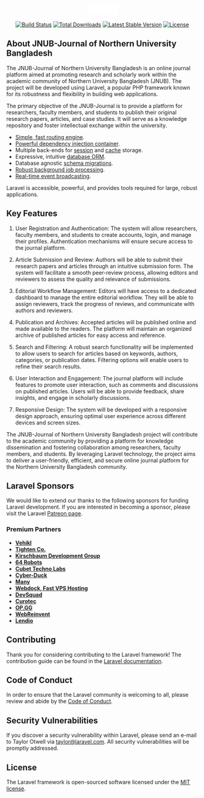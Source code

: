 <p align="center"><a href="#" target="_blank"><img src="./public/images/logo/jnub-logo-white.png" width="" alt="JNUB Logo"></a></p>

<p align="center">
<a href="https://github.com/laravel/framework/actions"><img src="https://github.com/laravel/framework/workflows/tests/badge.svg" alt="Build Status"></a>
<a href="https://packagist.org/packages/laravel/framework"><img src="https://img.shields.io/packagist/dt/laravel/framework" alt="Total Downloads"></a>
<a href="https://packagist.org/packages/laravel/framework"><img src="https://img.shields.io/packagist/v/laravel/framework" alt="Latest Stable Version"></a>
<a href="https://packagist.org/packages/laravel/framework"><img src="https://img.shields.io/packagist/l/laravel/framework" alt="License"></a>
</p>

## About JNUB-Journal of Northern University Bangladesh

The JNUB-Journal of Northern University Bangladesh is an online journal platform aimed at promoting research and scholarly work within the academic community of Northern University Bangladesh (JNUB). The project will be developed using Laravel, a popular PHP framework known for its robustness and flexibility in building web applications.

The primary objective of the JNUB-Journal is to provide a platform for researchers, faculty members, and students to publish their original research papers, articles, and case studies. It will serve as a knowledge repository and foster intellectual exchange within the university.


- [Simple, fast routing engine](https://laravel.com/docs/routing).
- [Powerful dependency injection container](https://laravel.com/docs/container).
- Multiple back-ends for [session](https://laravel.com/docs/session) and [cache](https://laravel.com/docs/cache) storage.
- Expressive, intuitive [database ORM](https://laravel.com/docs/eloquent).
- Database agnostic [schema migrations](https://laravel.com/docs/migrations).
- [Robust background job processing](https://laravel.com/docs/queues).
- [Real-time event broadcasting](https://laravel.com/docs/broadcasting).

Laravel is accessible, powerful, and provides tools required for large, robust applications.

## Key Features

1. User Registration and Authentication: The system will allow researchers, faculty members, and students to create accounts, login, and manage their profiles. Authentication mechanisms will ensure secure access to the journal platform.

2. Article Submission and Review: Authors will be able to submit their research papers and articles through an intuitive submission form. The system will facilitate a smooth peer-review process, allowing editors and reviewers to assess the quality and relevance of submissions.

3. Editorial Workflow Management: Editors will have access to a dedicated dashboard to manage the entire editorial workflow. They will be able to assign reviewers, track the progress of reviews, and communicate with authors and reviewers.

4. Publication and Archives: Accepted articles will be published online and made available to the readers. The platform will maintain an organized archive of published articles for easy access and reference.

5. Search and Filtering: A robust search functionality will be implemented to allow users to search for articles based on keywords, authors, categories, or publication dates. Filtering options will enable users to refine their search results.

6. User Interaction and Engagement: The journal platform will include features to promote user interaction, such as comments and discussions on published articles. Users will be able to provide feedback, share insights, and engage in scholarly discussions.

7. Responsive Design: The system will be developed with a responsive design approach, ensuring optimal user experience across different devices and screen sizes.

The JNUB-Journal of Northern University Bangladesh project will contribute to the academic community by providing a platform for knowledge dissemination and fostering collaboration among researchers, faculty members, and students. By leveraging Laravel technology, the project aims to deliver a user-friendly, efficient, and secure online journal platform for the Northern University Bangladesh community.

## Laravel Sponsors

We would like to extend our thanks to the following sponsors for funding Laravel development. If you are interested in becoming a sponsor, please visit the Laravel [Patreon page](https://patreon.com/taylorotwell).

### Premium Partners

- **[Vehikl](https://vehikl.com/)**
- **[Tighten Co.](https://tighten.co)**
- **[Kirschbaum Development Group](https://kirschbaumdevelopment.com)**
- **[64 Robots](https://64robots.com)**
- **[Cubet Techno Labs](https://cubettech.com)**
- **[Cyber-Duck](https://cyber-duck.co.uk)**
- **[Many](https://www.many.co.uk)**
- **[Webdock, Fast VPS Hosting](https://www.webdock.io/en)**
- **[DevSquad](https://devsquad.com)**
- **[Curotec](https://www.curotec.com/services/technologies/laravel/)**
- **[OP.GG](https://op.gg)**
- **[WebReinvent](https://webreinvent.com/?utm_source=laravel&utm_medium=github&utm_campaign=patreon-sponsors)**
- **[Lendio](https://lendio.com)**

## Contributing

Thank you for considering contributing to the Laravel framework! The contribution guide can be found in the [Laravel documentation](https://laravel.com/docs/contributions).

## Code of Conduct

In order to ensure that the Laravel community is welcoming to all, please review and abide by the [Code of Conduct](https://laravel.com/docs/contributions#code-of-conduct).

## Security Vulnerabilities

If you discover a security vulnerability within Laravel, please send an e-mail to Taylor Otwell via [taylor@laravel.com](mailto:taylor@laravel.com). All security vulnerabilities will be promptly addressed.

## License

The Laravel framework is open-sourced software licensed under the [MIT license](https://opensource.org/licenses/MIT).

